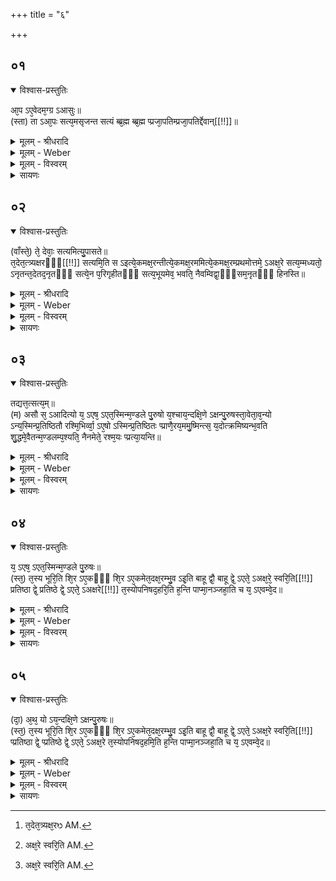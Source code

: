 +++
title = "६"

+++


## ०१


<details open><summary>विश्वास-प्रस्तुतिः</summary>

आ᳘प ऽए᳘वेदम᳘ग्ग्र ऽआसुः॥  
(स्ता) ता ऽआ᳘पः सत्य᳘मसृजन्त सत्यं ब्ब्र᳘ह्म ब्ब्र᳘ह्म प्प्रजा᳘पतिम्प्रजा᳘पतिर्द्देवान्[[!!]]॥
</details>

<details><summary>मूलम् - श्रीधरादि</summary>

आ᳘प ऽए᳘वेदम᳘ग्ग्र ऽआसुः॥  
(स्ता) ता ऽआ᳘पः सत्य᳘मसृजन्त सत्यं ब्ब्र᳘ह्म ब्ब्र᳘ह्म प्प्रजा᳘पतिम्प्रजा᳘पतिर्द्देवान्[[!!]]॥
</details>

<details><summary>मूलम् - Weber</summary>

आ᳘प एॗवेदम᳘ग्र आसुः॥  
ता आ᳘पः सत्य᳘मसृजन्त सत्यम् ब्र᳘ह्म प्रजा᳘पतिम् प्रजा᳘पतिर्देवा᳘न्॥
</details>

<details><summary>मूलम् - विस्वरम्</summary>


</details>

<details><summary>सायणः</summary>

…
</details>


## ०२


<details open><summary>विश्वास-प्रस्तुतिः</summary>

(वाँस्ते᳘) ते᳘ देवाः᳘ सत्यमित्यु᳘पासते॥  
त᳘देत᳘त्त्र्यक्षरᳫँ᳭[[!!]] सत्यमि᳘ति स ऽइत्ये᳘कमक्ष᳘रन्तीत्ये᳘कमक्ष᳘रममित्ये᳘कमक्ष᳘रम्प्रथमोत्तमे᳘ ऽअक्ष᳘रे सत्य᳘म्मध्यतो᳘ ऽनृतन्त᳘देतद᳘नृतᳫँ᳭ सत्ये᳘न प᳘रिगृहीतᳫँ᳭ सत्य᳘भूयमेव᳘ भवति᳘ नैवम्विद्वा᳘ᳫँ᳘सम᳘नृतᳫँ᳭ हिनस्ति॥
</details>

<details><summary>मूलम् - श्रीधरादि</summary>

(वाँस्ते᳘) ते᳘ देवाः᳘ सत्यमित्यु᳘पासते॥  
त᳘देत᳘त्त्र्यक्षरᳫँ᳭[[!!]] सत्यमि᳘ति स ऽइत्ये᳘कमक्ष᳘रन्तीत्ये᳘कमक्ष᳘रममित्ये᳘कमक्ष᳘रम्प्रथमोत्तमे᳘ ऽअक्ष᳘रे सत्य᳘म्मध्यतो᳘ ऽनृतन्त᳘देतद᳘नृतᳫँ᳭ सत्ये᳘न प᳘रिगृहीतᳫँ᳭ सत्य᳘भूयमेव᳘ भवति᳘ नैवम्विद्वा᳘ᳫँ᳘सम᳘नृतᳫँ᳭ हिनस्ति॥
</details>

<details><summary>मूलम् - Weber</summary>

ते देवाः᳘ सत्यमित्यु᳘पासते॥  
त᳘देतत्त्र्य᳘क्षरᳫं [^wbr_1] सत्यमि᳘ति स इत्ये᳘कमक्ष᳘रं तीत्ये᳘कमक्ष᳘रममित्ये᳘कमक्ष᳘रम् प्रथमोत्तमे᳘ अक्ष᳘रे सत्य᳘म् मध्यतो᳘ऽनृतं त᳘देतद᳘नृतᳫं सत्ये᳘न प᳘रिगृहीतᳫं सत्य᳘भूयमेव᳘ भवतिॗ नैवंविद्वा᳘ᳫं᳘सम᳘नृतᳫं हिनस्ति॥  

[^wbr_1]: त᳘देत᳘त्र्यक्ष᳘रᳫ AM.
</details>

<details><summary>मूलम् - विस्वरम्</summary>


</details>

<details><summary>सायणः</summary>

…
</details>


## ०३


<details open><summary>विश्वास-प्रस्तुतिः</summary>

तद्यत्त᳘त्सत्य᳘म्॥  
(म) असौ स᳘ ऽआदित्यो य᳘ ऽएष᳘ ऽएत᳘स्मिन्म᳘ण्डले पु᳘रुषो य᳘श्चाय᳘न्दक्षि᳘णे ऽक्षन्पु᳘रुषस्ता᳘वेता᳘व᳘न्यो ऽन्य᳘स्मिन्प्र᳘तिष्ठितौ रश्मि᳘भिर्व्वा᳘ ऽए᳘षो ऽस्मिन्प्र᳘तिष्ठितः प्प्राणै᳘रय᳘ममु᳘ष्मिन्त्स᳘ य᳘दोत्क्रमिष्यन्भ᳘वति शु᳘द्धमे᳘वैतन्म᳘ण्डलम्प᳘श्यति᳘ नैनमेते᳘ रश्म᳘यः प्प्रत्या᳘यन्ति॥
</details>

<details><summary>मूलम् - श्रीधरादि</summary>

तद्यत्त᳘त्सत्य᳘म्॥  
(म) असौ स᳘ ऽआदित्यो य᳘ ऽएष᳘ ऽएत᳘स्मिन्म᳘ण्डले पु᳘रुषो य᳘श्चाय᳘न्दक्षि᳘णे ऽक्षन्पु᳘रुषस्ता᳘वेता᳘व᳘न्यो ऽन्य᳘स्मिन्प्र᳘तिष्ठितौ रश्मि᳘भिर्व्वा᳘ ऽए᳘षो ऽस्मिन्प्र᳘तिष्ठितः प्प्राणै᳘रय᳘ममु᳘ष्मिन्त्स᳘ य᳘दोत्क्रमिष्यन्भ᳘वति शु᳘द्धमे᳘वैतन्म᳘ण्डलम्प᳘श्यति᳘ नैनमेते᳘ रश्म᳘यः प्प्रत्या᳘यन्ति॥
</details>

<details><summary>मूलम् - Weber</summary>

तद्यत्त᳘त्सत्य᳘म्॥  
असौ स᳘ आदित्यो य᳘ एष᳘ एत᳘स्मिन्म᳘ण्डले पु᳘रुषो य᳘श्चायं᳘ दक्षिॗणेऽक्षन्पु᳘रुषस्ता᳘वेता᳘वॗन्योऽन्य᳘स्मिन्प्र᳘तिष्ठितौ रश्मि᳘भिर्वा᳘ एॗषोऽस्मिन्प्र᳘तिष्ठितः प्राणै᳘रय᳘ममु᳘ष्मिन्स᳘ यॗदोत्क्रमिष्यन्भ᳘वति शु᳘द्धमेॗवैतन्म᳘ण्डलम् प᳘श्यतिॗ नैनमेते᳘ रश्म᳘यः प्रत्या᳘यन्ति॥
</details>

<details><summary>मूलम् - विस्वरम्</summary>


</details>

<details><summary>सायणः</summary>

…
</details>


## ०४


<details open><summary>विश्वास-प्रस्तुतिः</summary>

य᳘ ऽएष᳘ ऽएत᳘स्मिन्म᳘ण्डले पु᳘रुषः॥  
(स्त᳘) त᳘स्य भूरि᳘ति शि᳘र ऽए᳘कᳫँ᳭ शि᳘र ऽए᳘कमेत᳘दक्ष᳘रम्भु᳘व ऽइ᳘ति बाहू द्वौ᳘ बाहू द्वे᳘ ऽएते᳘ ऽअक्ष᳘रे᳘ स्वरि᳘ति[[!!]] प्रतिष्ठा द्वे᳘ प्रतिष्ठे द्वे᳘ ऽएते᳘ ऽअक्षरे[[!!]] त᳘स्योपनिषद᳘हरि᳘ति ह᳘न्ति पाप्मा᳘नञ्जहा᳘ति च य᳘ ऽएवम्वे᳘द॥
</details>

<details><summary>मूलम् - श्रीधरादि</summary>

य᳘ ऽएष᳘ ऽएत᳘स्मिन्म᳘ण्डले पु᳘रुषः॥  
(स्त᳘) त᳘स्य भूरि᳘ति शि᳘र ऽए᳘कᳫँ᳭ शि᳘र ऽए᳘कमेत᳘दक्ष᳘रम्भु᳘व ऽइ᳘ति बाहू द्वौ᳘ बाहू द्वे᳘ ऽएते᳘ ऽअक्ष᳘रे᳘ स्वरि᳘ति[[!!]] प्रतिष्ठा द्वे᳘ प्रतिष्ठे द्वे᳘ ऽएते᳘ ऽअक्षरे[[!!]] त᳘स्योपनिषद᳘हरि᳘ति ह᳘न्ति पाप्मा᳘नञ्जहा᳘ति च य᳘ ऽएवम्वे᳘द॥
</details>

<details><summary>मूलम् - Weber</summary>

य᳘ एष᳘ एत᳘स्मिन्म᳘ण्डले पु᳘रुषः॥  
त᳘स्य भूरि᳘ति शि᳘र ए᳘कं शि᳘र ए᳘कमेत᳘दक्ष᳘रम् भु᳘व इ᳘ति बाहू द्वौ᳘ बाहू द्वे᳘ एते᳘ अक्ष᳘रे स्व᳘रि᳘ति [^wbr_2] प्रतिष्ठा द्वे᳘ प्रतिष्ठे द्वे᳘ एते᳘ अक्ष᳘रे त᳘स्योपनिषद᳘हरि᳘ति ह᳘न्ति पाप्मा᳘नं जहा᳘ति च य᳘ एवं वे᳘द॥  

[^wbr_2]: अक्ष᳘रे स्वरि᳘ति AM.
</details>

<details><summary>मूलम् - विस्वरम्</summary>


</details>

<details><summary>सायणः</summary>

…
</details>


## ०५


<details open><summary>विश्वास-प्रस्तुतिः</summary>

(दा᳘) अ᳘थ᳘ यो ऽय᳘न्दक्षि᳘णे ऽक्षन्पु᳘रुषः॥  
(स्त᳘) त᳘स्य भूरि᳘ति शि᳘र ऽए᳘कᳫँ᳭ शि᳘र ऽए᳘कमेत᳘दक्ष᳘रम्भु᳘व ऽइ᳘ति बाहू द्वौ᳘ बाहू द्वे᳘ ऽएते᳘ ऽअक्ष᳘रे स्वरि᳘ति[[!!]] प्प्रतिष्ठा द्वे᳘ प्प्रतिष्ठे द्वे᳘ ऽएते᳘ ऽअक्ष᳘रे त᳘स्योपनिषद᳘हमि᳘ति ह᳘न्ति पाप्मा᳘नञ्जहा᳘ति च य᳘ ऽएवम्वे᳘द॥
</details>

<details><summary>मूलम् - श्रीधरादि</summary>

(दा᳘) अ᳘थ᳘ यो ऽय᳘न्दक्षि᳘णे ऽक्षन्पु᳘रुषः॥  
(स्त᳘) त᳘स्य भूरि᳘ति शि᳘र ऽए᳘कᳫँ᳭ शि᳘र ऽए᳘कमेत᳘दक्ष᳘रम्भु᳘व ऽइ᳘ति बाहू द्वौ᳘ बाहू द्वे᳘ ऽएते᳘ ऽअक्ष᳘रे स्वरि᳘ति[[!!]] प्प्रतिष्ठा द्वे᳘ प्प्रतिष्ठे द्वे᳘ ऽएते᳘ ऽअक्ष᳘रे त᳘स्योपनिषद᳘हमि᳘ति ह᳘न्ति पाप्मा᳘नञ्जहा᳘ति च य᳘ ऽएवम्वे᳘द॥
</details>

<details><summary>मूलम् - Weber</summary>

अ᳘थॗ योऽयं᳘ दक्षिॗणेऽक्षन्पु᳘रुषः॥  
त᳘स्य भूरि᳘ति शि᳘र एकं शि᳘र ए᳘कमेत᳘दक्ष᳘रम् भु᳘व इ᳘ति बाहू द्वौ᳘ बाहू द्वे᳘ एते᳘ अक्ष᳘रे स्व᳘रि᳘ति [^wbr_3] प्रतिष्ठा द्वे᳘ प्रतिष्ठे द्वे᳘ एते᳘ अक्ष᳘रे त᳘स्योपनिषद᳘हमि᳘ति ह᳘न्ति पाप्मा᳘नं जहा᳘ति च य᳘ एवं वे᳘द॥  

[^wbr_3]: अक्ष᳘रे स्वरि᳘ति AM.
</details>

<details><summary>मूलम् - विस्वरम्</summary>


</details>

<details><summary>सायणः</summary>

…
</details>

